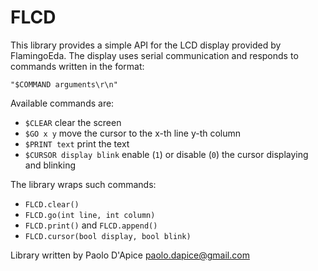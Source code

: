 FLCD
====

This library provides a simple API for the LCD display provided by FlamingoEda.
The display uses serial communication and responds to commands written in the
format:

    "$COMMAND arguments\r\n"

Available commands are:

- `$CLEAR`
   clear the screen
- `$GO x y` 
   move the cursor to the x-th line y-th column
- `$PRINT text`
   print the text
- `$CURSOR display blink` 
   enable (`1`) or disable (`0`) the cursor displaying and blinking

The library wraps such commands:

- `FLCD.clear()`
- `FLCD.go(int line, int column)`
- `FLCD.print()` and `FLCD.append()`
- `FLCD.cursor(bool display, bool blink)`

Library written by Paolo D'Apice <paolo.dapice@gmail.com>

